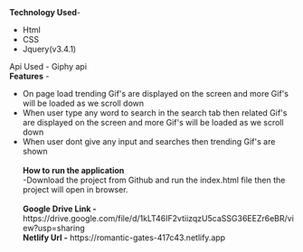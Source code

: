 <div><b>Technology Used</b>- <ul><li>Html</li><li>CSS </li><li> Jquery(v3.4.1)</li></ul></div>
<div> Api Used - Giphy api</div>
<div><b>Features</b> - <ul><li> On page load trending Gif's are displayed on the screen and more Gif's will be loaded as we scroll down</li>
	<li> When user type any word to search in the search tab then related Gif's are displayed on the screen and more Gif's will be loaded as we scroll down</li>
	<li>When user dont give any input and searches then trending Gif's are shown</li><br/>
	<div><b>How to run the application</b> <br/>-Download the project from Github and run the index.html file then the project will open in browser.</div><br/>
<div><b>Google Drive Link -</b> https://drive.google.com/file/d/1kLT46IF2vtiizqzU5caSSG36EEZr6eBR/view?usp=sharing</div>
<div><b>Netlify Url -</b> https://romantic-gates-417c43.netlify.app</div>
	
	

